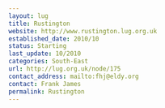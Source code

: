 ```yaml
---
layout: lug
title: Rustington
website: http://www.rustington.lug.org.uk
established_date: 2010/10
status: Starting
last_update: 10/2010
categories: South-East
url: http://lug.org.uk/node/175
contact_address: mailto:fhj@eldy.org
contact: Frank James
permalink: Rustington
---
```

